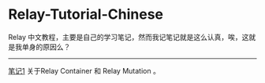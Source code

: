 # Relay-Tutorial-Chinese
Relay 中文教程，主要是自己的学习笔记，然而我记笔记就是这么认真，唉，这就是我单身的原因么？
  
***

[笔记1](https://github.com/lineves/Relay-Tutorial-Chinese/blob/master/Relay-HelloWorld%E6%95%99%E7%A8%8B/Relay-HelloWorld%E7%AC%94%E8%AE%B01.md)     关于Relay Container 和 Relay Mutation 。